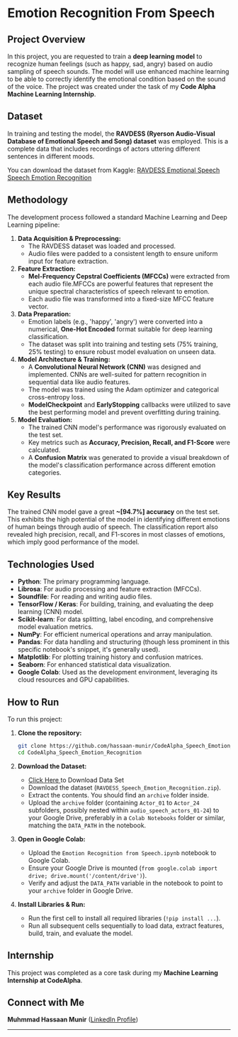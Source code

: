 # Emotion Recognition From Speech


## Project Overview

In this project, you are requested to train a **deep learning model** to recognize human feelings (such as happy, sad, angry) based on audio sampling of speech sounds. The model will use enhanced machine learning to be able to correctly identify the emotional condition based on the sound of the voice. The project was created under the task of my **Code Alpha Machine Learning Internship**.

## Dataset

In training and testing the model, the **RAVDESS (Ryerson Audio-Visual Database of Emotional Speech and Song) dataset** was employed. This is a complete data that includes recordings of actors uttering different sentences in different moods.

You can download the dataset from Kaggle:
[RAVDESS Emotional Speech Speech Emotion Recognition](https://www.kaggle.com/api/v1/datasets/download/uwrfkaggler/ravdess-emotional-speech-audio)

## Methodology

The development process followed a standard Machine Learning and Deep Learning pipeline:

1.  **Data Acquisition & Preprocessing:**
      * The RAVDESS dataset was loaded and processed.
      * Audio files were padded to a consistent length to ensure uniform input for feature extraction.
2.  **Feature Extraction:**
      * **Mel-Frequency Cepstral Coefficients (MFCCs)** were extracted from each audio file.MFCCs are powerful features that represent the unique spectral characteristics of speech relevant to emotion.
      * Each audio file was transformed into a fixed-size MFCC feature vector.
3.  **Data Preparation:**
      * Emotion labels (e.g., 'happy', 'angry') were converted into a numerical, **One-Hot Encoded** format suitable for deep learning classification.
      * The dataset was split into training and testing sets (75% training, 25% testing) to ensure robust model evaluation on unseen data.
4.  **Model Architecture & Training:**
      * A **Convolutional Neural Network (CNN)** was designed and implemented. CNNs are well-suited for pattern recognition in sequential data like audio features.
      * The model was trained using the Adam optimizer and categorical cross-entropy loss.
      * **ModelCheckpoint** and **EarlyStopping** callbacks were utilized to save the best performing model and prevent overfitting during training.
5.  **Model Evaluation:**
      * The trained CNN model's performance was rigorously evaluated on the test set.
      * Key metrics such as **Accuracy, Precision, Recall, and F1-Score** were calculated.
      * A **Confusion Matrix** was generated to provide a visual breakdown of the model's classification performance across different emotion categories.

## Key Results

The trained CNN model gave a great **~[94.7%] accuracy** on the test set. This exhibits the high potential of the model in identifying different emotions of human beings through audio of speech. The classification report also revealed high precision, recall, and F1-scores in most classes of emotions, which imply good performance of the model.

## Technologies Used

  * **Python**: The primary programming language. 
  * **Librosa**: For audio processing and feature extraction (MFCCs).
  * **Soundfile**: For reading and writing audio files.
  * **TensorFlow / Keras**: For building, training, and evaluating the deep learning (CNN) model.
  * **Scikit-learn**: For data splitting, label encoding, and comprehensive model evaluation metrics.
  * **NumPy**: For efficient numerical operations and array manipulation.
  * **Pandas**: For data handling and structuring (though less prominent in this specific notebook's snippet, it's generally used).
  * **Matplotlib**: For plotting training history and confusion matrices.
  * **Seaborn**: For enhanced statistical data visualization.
  * **Google Colab**: Used as the development environment, leveraging its cloud resources and GPU capabilities.

## How to Run

To run this project:

1.  **Clone the repository:**
    ```bash
    git clone https://github.com/hassaan-munir/CodeAlpha_Speech_Emotion_Recognition.git
    cd CodeAlpha_Speech_Emotion_Recognition
    ```
    
2.  **Download the Dataset:**
      * [ Click Here ](https://www.kaggle.com/api/v1/datasets/download/uwrfkaggler/ravdess-emotional-speech-audio) to Download Data Set
      * Download the dataset (`RAVDESS_Speech_Emotion_Recognition.zip`).
      * Extract the contents. You should find an `archive` folder inside.
      * Upload the `archive` folder (containing `Actor_01` to `Actor_24` subfolders, possibly nested within `audio_speech_actors_01-24`) to your Google Drive, preferably in a `Colab Notebooks` folder or similar, matching the `DATA_PATH` in the notebook.
3.  **Open in Google Colab:**
      * Upload the `Emotion Recognition from Speech.ipynb` notebook to Google Colab.
      * Ensure your Google Drive is mounted (`from google.colab import drive; drive.mount('/content/drive')`).
      * Verify and adjust the `DATA_PATH` variable in the notebook to point to your `archive` folder in Google Drive.
4.  **Install Libraries & Run:**
      * Run the first cell to install all required libraries (`!pip install ...`).
      * Run all subsequent cells sequentially to load data, extract features, build, train, and evaluate the model.

## Internship

This project was completed as a core task during my **Machine Learning Internship at CodeAlpha**. 
## Connect with Me

**Muhmmad Hassaan Munir** ([LinkedIn Profile](https://www.linkedin.com/in/muhammad-hassaan-munir-79b5b2327/))

-----
